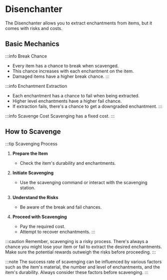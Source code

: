 ﻿# Disenchanter

The Disenchanter allows you to extract enchantments from items, but it comes with risks and costs.

## Basic Mechanics

:::info Break Chance
- Every item has a chance to break when scavenged.
- This chance increases with each enchantment on the item.
- Damaged items have a higher break chance.
:::

:::info Enchantment Extraction
- Each enchantment has a chance to fail when being extracted.
- Higher level enchantments have a higher fail chance.
- If extraction fails, there's a chance to get a downgraded enchantment.
:::

:::info Scavenge Cost
Scavenging has a fixed cost.
:::

## How to Scavenge

:::tip Scavenging Process
1. **Prepare the Item**
   - Check the item's durability and enchantments.

2. **Initiate Scavenging**
   - Use the scavenging command or interact with the scavenging station.

3. **Understand the Risks**
   - Be aware of the break and fail chances.

4. **Proceed with Scavenging**
   - Pay the required cost.
   - Attempt to recover enchantments.
:::

:::caution
Remember, scavenging is a risky process. There's always a chance you might lose your item or fail to extract the desired enchantments. Make sure the potential rewards outweigh the risks before proceeding.
:::

:::note
The success rate of scavenging can be influenced by various factors such as the item's material, the number and level of enchantments, and the item's durability. Always consider these factors before scavenging.
:::